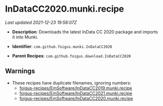 # InDataCC2020.munki.recipe

_Last updated 2021-12-23 19:58:07Z_

- **Description**: Downloads the latest InData CC 2020 package and imports it into Munki.

- **Identifier**: `com.github.foigus.munki.InDataCC2020`

- **Parent Recipes**: `com.github.foigus.download.InDataCC2020`

## Warnings

- These recipes have duplicate filenames, ignoring numbers:
    - [foigus-recipes/EmSoftware/InDataCC2019.munki.recipe](/autopkg-dupe-tracker/foigus-recipes/EmSoftware/InDataCC2019.munki.recipe)
    - [foigus-recipes/EmSoftware/InDataCC2021.munki.recipe](/autopkg-dupe-tracker/foigus-recipes/EmSoftware/InDataCC2021.munki.recipe)
    - [foigus-recipes/EmSoftware/InDataCC2020.munki.recipe](/autopkg-dupe-tracker/foigus-recipes/EmSoftware/InDataCC2020.munki.recipe)